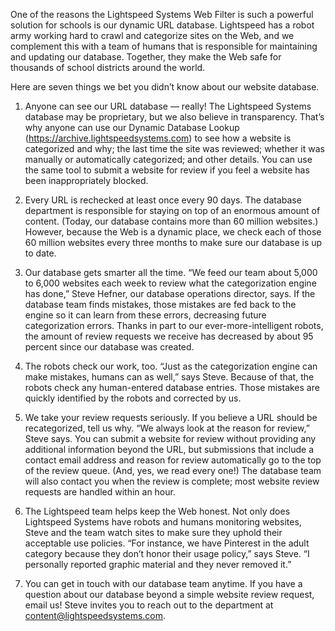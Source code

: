 One of the reasons the Lightspeed Systems Web Filter is such a powerful solution for schools is our dynamic URL database. Lightspeed has a robot army working hard to crawl and categorize sites on the Web, and we complement this with a team of humans that is responsible for maintaining and updating our database. Together, they make the Web safe for thousands of school districts around the world.

Here are seven things we bet you didn’t know about our website database.



1. Anyone can see our URL database — really! The Lightspeed Systems database may be proprietary, but we also believe in transparency. That’s why anyone can use our Dynamic Database Lookup (https://archive.lightspeedsystems.com) to see how a website is categorized and why; the last time the site was reviewed; whether it was manually or automatically categorized; and other details. You can use the same tool to submit a website for review if you feel a website has been inappropriately blocked.

2. Every URL is rechecked at least once every 90 days. The database department is responsible for staying on top of an enormous amount of content. (Today, our database contains more than 60 million websites.) However, because the Web is a dynamic place, we check each of those 60 million websites every three months to make sure our database is up to date.

3. Our database gets smarter all the time. “We feed our team about 5,000 to 6,000 websites each week to review what the categorization engine has done,” Steve Hefner, our database operations director, says. If the database team finds mistakes, those mistakes are fed back to the engine so it can learn from these errors, decreasing future categorization errors. Thanks in part to our ever-more-intelligent robots, the amount of review requests we receive has decreased by about 95 percent since our database was created.

4. The robots check our work, too. “Just as the categorization engine can make mistakes, humans can as well,” says Steve. Because of that, the robots check any human-entered database entries. Those mistakes are quickly identified by the robots and corrected by us.

5. We take your review requests seriously. If you believe a URL should be recategorized, tell us why. “We always look at the reason for review,” Steve says. You can submit a website for review without providing any additional information beyond the URL, but submissions that include a contact email address and reason for review automatically go to the top of the review queue. (And, yes, we read every one!) The database team will also contact you when the review is complete; most website review requests are handled within an hour.

6. The Lightspeed team helps keep the Web honest. Not only does Lightspeed Systems have robots and humans monitoring websites, Steve and the team watch sites to make sure they uphold their acceptable use policies. “For instance, we have Pinterest in the adult category because they don’t honor their usage policy,” says Steve. “I personally reported graphic material and they never removed it.”

7. You can get in touch with our database team anytime. If you have a question about our database beyond a simple website review request, email us! Steve invites you to reach out to the department at content@lightspeedsystems.com.